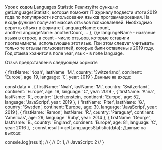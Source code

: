 Урок с кодом
Languages Statistic
Реализуйте функцию getLanguagesStatistic, которая поможет IT журналу подвести итоги 2019 года по популярности использования языков программирования. На входе функция получает массив отзывов пользователей. Необходимо вернуть объект в формате { languageName: count, anotherLanguageName: anotherCount, ... }, где languageName - название языка в строке, а count - число отзывов, которые оставили программисты, использующие этот язык. При этом следует учитывать только те отзывы пользователей, которые были оставлены в 2019 году. Год отзыва хранится в поле year, язык - в поле language.

Отзыв предоставлен в следующем формате:

{ firstName: 'Noah', lastName: 'M.', country: 'Switzerland', continent: 'Europe', age: 19, language: 'C', year: 2019 }
Данные на входе:

const data = [
  { firstName: 'Noah', lastName: 'M.', country: 'Switzerland', continent: 'Europe', age: 19, language: 'C', year: 2019 },
  { firstName: 'Anna', lastName: 'R.', country: 'Liechtenstein', continent: 'Europe', age: 52, language: 'JavaScript', year: 2019 },
  { firstName: 'Piter', lastName: 'G.', country: 'Sweden', continent: 'Europe', age: 30, language: 'JavaScript', year: 2019 },
  { firstName: 'Ramon', lastName: 'R.', country: 'Paraguay', continent: 'Americas', age: 29, language: 'Ruby', year: 2014 },
  { firstName: 'George', lastName: 'B.', country: 'England', continent: 'Europe', age: 81, language: 'C', year: 2016 },
];
const result = getLanguagesStatistic(data);
Данные на выходе:

console.log(result);
// { 
//   C: 1, 
//   JavaScript: 2 
// }